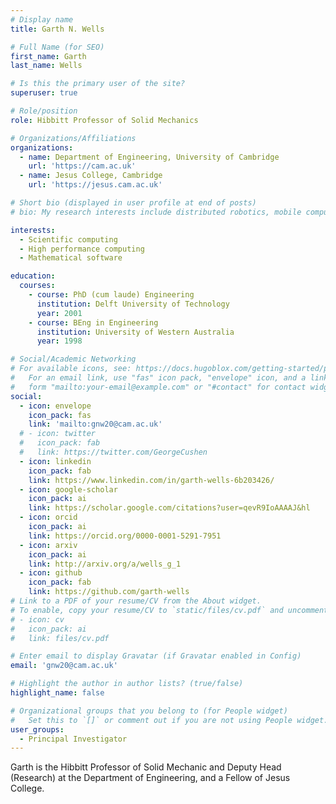 ```yaml
---
# Display name
title: Garth N. Wells

# Full Name (for SEO)
first_name: Garth
last_name: Wells

# Is this the primary user of the site?
superuser: true

# Role/position
role: Hibbitt Professor of Solid Mechanics

# Organizations/Affiliations
organizations:
  - name: Department of Engineering, University of Cambridge
    url: 'https://cam.ac.uk'
  - name: Jesus College, Cambridge
    url: 'https://jesus.cam.ac.uk'

# Short bio (displayed in user profile at end of posts)
# bio: My research interests include distributed robotics, mobile computing and programmable matter.

interests:
  - Scientific computing
  - High performance computing
  - Mathematical software

education:
  courses:
    - course: PhD (cum laude) Engineering
      institution: Delft University of Technology
      year: 2001
    - course: BEng in Engineering
      institution: University of Western Australia
      year: 1998

# Social/Academic Networking
# For available icons, see: https://docs.hugoblox.com/getting-started/page-builder/#icons
#   For an email link, use "fas" icon pack, "envelope" icon, and a link in the
#   form "mailto:your-email@example.com" or "#contact" for contact widget.
social:
  - icon: envelope
    icon_pack: fas
    link: 'mailto:gnw20@cam.ac.uk'
  # - icon: twitter
  #   icon_pack: fab
  #   link: https://twitter.com/GeorgeCushen
  - icon: linkedin
    icon_pack: fab
    link: https://www.linkedin.com/in/garth-wells-6b203426/
  - icon: google-scholar
    icon_pack: ai
    link: https://scholar.google.com/citations?user=qevR9IoAAAAJ&hl
  - icon: orcid
    icon_pack: ai
    link: https://orcid.org/0000-0001-5291-7951
  - icon: arxiv
    icon_pack: ai
    link: http://arxiv.org/a/wells_g_1
  - icon: github
    icon_pack: fab
    link: https://github.com/garth-wells
# Link to a PDF of your resume/CV from the About widget.
# To enable, copy your resume/CV to `static/files/cv.pdf` and uncomment the lines below.
# - icon: cv
#   icon_pack: ai
#   link: files/cv.pdf

# Enter email to display Gravatar (if Gravatar enabled in Config)
email: 'gnw20@cam.ac.uk'

# Highlight the author in author lists? (true/false)
highlight_name: false

# Organizational groups that you belong to (for People widget)
#   Set this to `[]` or comment out if you are not using People widget.
user_groups:
  - Principal Investigator
---
```


Garth is the Hibbitt Professor of Solid Mechanic and Deputy Head
(Research) at the Department of Engineering, and a Fellow of Jesus
College.